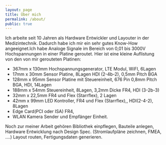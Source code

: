 ```yaml
---
layout: page
title: Über mich
permalink: /about/
public: true
---
```


Ich arbeite seit 10 Jahren als Hardware Entwickler und Layouter in der Medizintechnik. Dadurch habe ich mir ein sehr gutes Know-How angeeignet.Ich habe Analoge Signale im Bereich von 0,01 bis 3000V Hochspannungen in einer Platine geroutet. Hier ist eine kleine Auflistung von den von mir gerouteten Platinen:

  * 367mm x 130mm Hochspannungsgenerator, LTE Modul, WiFI, 6Lagen
  * 17mm x 30mm Sensor Platine, 8Lagen HDI (2-4b-2), 0,5mm Pitch BGA
  * 128mm x 95mm Sensor Platine mit Steuereinheit, 676 Pin 0,8mm Pitch BGA, HDI, 14Lagen
  * 188mm x 54mm Steuereinheit, 8Lagen, 3,2mm Dicke FR4, HDI (3-2b-3)
  * 32mm x 22,5mm FR4 und Flex (Starrflex), 2 Lagen
  * 42mm x 99mm LED Kontroller, FR4 und Flex (Starrflex),, HDI(2-4-2), 8Lagen
  * Edge Card(PCI oder ISA) FR4,
  * WLAN Kamera Sender und Empfänger  Einheit.

 Noch zur meiner Arbeit gehören
 Bibliothek einpflegen, Bauteile anlegen, Hardware Entwicklung nach Design Spec. (Stromlaufpläne zeichnen, FMEA, ....) Layout routen, Fertigungsdaten generieren.